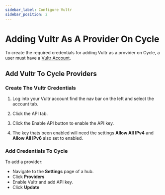 ```yaml
---
sidebar_label: Configure Vultr
sidebar_position: 2
---
```


# Adding Vultr As A Provider On Cycle
To create the required credentials for adding Vultr as a provider on Cycle, a user must have a [Vultr Account](https://www.vultr.com/register/).


## Add Vultr To Cycle Providers

### Create The Vultr Credentials

1. Log into your Vultr account find the nav bar on the left and select the account tab.

2. Click the API tab.

3. Click the Enable API button to enable the API key.


4. The key thats been enabled will need the settings **Allow All IPv4** and **Allow All IPv6** also set to enabled.  

### Add Credentials To Cycle

To add a provider:

* Navigate to the **Settings** page of a hub.
* Click **Providers**
* Enable Vultr and add API key.
* Click **Update**




